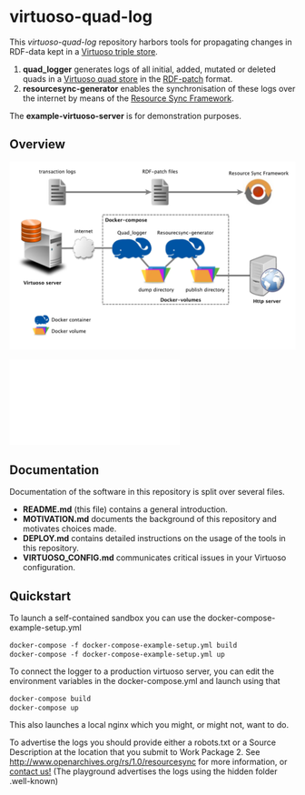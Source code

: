 # virtuoso-quad-log

This *virtuoso-quad-log* repository harbors tools for propagating changes in RDF-data
kept in a [Virtuoso triple store](http://virtuoso.openlinksw.com/).

1. **quad_logger** generates logs of all initial, added, mutated or deleted quads in a
[Virtuoso quad store](http://virtuoso.openlinksw.com/rdf-quad-store/) in the
[RDF-patch](https://afs.github.io/rdf-patch/) format.
2. **resourcesync-generator** enables the synchronisation of these logs over the internet by means
of the [Resource Sync Framework](http://www.openarchives.org/rs/1.0/resourcesync).

The **example-virtuoso-server** is for demonstration purposes.

## Overview

<img src="/img/environment.pdf" alt="overview of quad logger environment"/>

![Overview](/img/environment.pdf)

## Documentation
Documentation of the software in this repository is split over several files.
- **README.md** (this file) contains a general introduction.
- **MOTIVATION.md** documents the background of this repository and motivates choices made.
- **DEPLOY.md** contains detailed instructions on the usage of the tools in this repository.
- **VIRTUOSO_CONFIG.md** communicates critical issues in your Virtuoso configuration.

## Quickstart

To launch a self-contained sandbox you can use the docker-compose-example-setup.yml

	docker-compose -f docker-compose-example-setup.yml build
	docker-compose -f docker-compose-example-setup.yml up

To connect the logger to a production virtuoso server, you can edit the environment variables in 
the docker-compose.yml and launch using that

	docker-compose build
	docker-compose up

This also launches a local nginx which you might, or might not, want to do.

To advertise the logs you should provide either a robots.txt or a Source Description at the location 
that you submit to Work Package 2.
See http://www.openarchives.org/rs/1.0/resourcesync for more information, 
or [contact us!](https://github.com/CLARIAH/virtuoso-quad-log/issues/new?Title=How+do+I+submit+my+data)
(The playground advertises the logs using the hidden folder .well-known)
